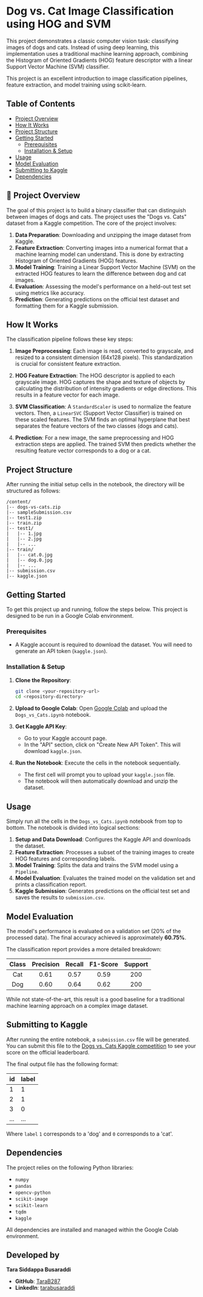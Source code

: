 # Dog vs. Cat Image Classification using HOG and SVM

This project demonstrates a classic computer vision task: classifying images of dogs and cats. Instead of using deep learning, this implementation uses a traditional machine learning approach, combining the Histogram of Oriented Gradients (HOG) feature descriptor with a linear Support Vector Machine (SVM) classifier.

This project is an excellent introduction to image classification pipelines, feature extraction, and model training using scikit-learn.

## Table of Contents
* [Project Overview](#-project-overview)
* [How It Works](#-how-it-works)
* [Project Structure](#-project-structure)
* [Getting Started](#-getting-started)
  * [Prerequisites](#prerequisites)
  * [Installation & Setup](#installation--setup)
* [Usage](#-usage)
* [Model Evaluation](#-model-evaluation)
* [Submitting to Kaggle](#-submitting-to-kaggle)
* [Dependencies](#-dependencies)

## 📝 Project Overview

The goal of this project is to build a binary classifier that can distinguish between images of dogs and cats. The project uses the "Dogs vs. Cats" dataset from a Kaggle competition. The core of the project involves:

1.  **Data Preparation**: Downloading and unzipping the image dataset from Kaggle.
2.  **Feature Extraction**: Converting images into a numerical format that a machine learning model can understand. This is done by extracting Histogram of Oriented Gradients (HOG) features.
3.  **Model Training**: Training a Linear Support Vector Machine (SVM) on the extracted HOG features to learn the difference between dog and cat images.
4.  **Evaluation**: Assessing the model's performance on a held-out test set using metrics like accuracy.
5.  **Prediction**: Generating predictions on the official test dataset and formatting them for a Kaggle submission.

## How It Works

The classification pipeline follows these key steps:

1.  **Image Preprocessing**: Each image is read, converted to grayscale, and resized to a consistent dimension (64x128 pixels). This standardization is crucial for consistent feature extraction.

2.  **HOG Feature Extraction**: The HOG descriptor is applied to each grayscale image. HOG captures the shape and texture of objects by calculating the distribution of intensity gradients or edge directions. This results in a feature vector for each image.

3.  **SVM Classification**: A `StandardScaler` is used to normalize the feature vectors. Then, a `LinearSVC` (Support Vector Classifier) is trained on these scaled features. The SVM finds an optimal hyperplane that best separates the feature vectors of the two classes (dogs and cats).

4.  **Prediction**: For a new image, the same preprocessing and HOG extraction steps are applied. The trained SVM then predicts whether the resulting feature vector corresponds to a dog or a cat.

## Project Structure

After running the initial setup cells in the notebook, the directory will be structured as follows:

```
/content/
|-- dogs-vs-cats.zip
|-- sampleSubmission.csv
|-- test1.zip
|-- train.zip
|-- test1/
|   |-- 1.jpg
|   |-- 2.jpg
|   |-- ...
|-- train/
|   |-- cat.0.jpg
|   |-- dog.0.jpg
|   |-- ...
|-- submission.csv
|-- kaggle.json
```


## Getting Started

To get this project up and running, follow the steps below. This project is designed to be run in a Google Colab environment.

### Prerequisites

* A Kaggle account is required to download the dataset. You will need to generate an API token (`kaggle.json`).

### Installation & Setup

1.  **Clone the Repository**:
    ```bash
    git clone <your-repository-url>
    cd <repository-directory>
    ```

2.  **Upload to Google Colab**: Open [Google Colab](https://colab.research.google.com/) and upload the `Dogs_vs_Cats.ipynb` notebook.

3.  **Get Kaggle API Key**:
    * Go to your Kaggle account page.
    * In the "API" section, click on "Create New API Token". This will download `kaggle.json`.

4.  **Run the Notebook**: Execute the cells in the notebook sequentially.
    * The first cell will prompt you to upload your `kaggle.json` file.
    * The notebook will then automatically download and unzip the dataset.

## Usage

Simply run all the cells in the `Dogs_vs_Cats.ipynb` notebook from top to bottom. The notebook is divided into logical sections:

1.  **Setup and Data Download**: Configures the Kaggle API and downloads the dataset.
2.  **Feature Extraction**: Processes a subset of the training images to create HOG features and corresponding labels.
3.  **Model Training**: Splits the data and trains the SVM model using a `Pipeline`.
4.  **Model Evaluation**: Evaluates the trained model on the validation set and prints a classification report.
5.  **Kaggle Submission**: Generates predictions on the official test set and saves the results to `submission.csv`.

## Model Evaluation

The model's performance is evaluated on a validation set (20% of the processed data). The final accuracy achieved is approximately **60.75%**.

The classification report provides a more detailed breakdown:

| Class | Precision | Recall | F1-Score | Support |
| :---: | :-------: | :----: | :------: | :-----: |
|  Cat  |   0.61    |  0.57  |   0.59   |   200   |
|  Dog  |   0.60    |  0.64  |   0.62   |   200   |

While not state-of-the-art, this result is a good baseline for a traditional machine learning approach on a complex image dataset.

## Submitting to Kaggle

After running the entire notebook, a `submission.csv` file will be generated. You can submit this file to the [Dogs vs. Cats Kaggle competition](https://www.kaggle.com/c/dogs-vs-cats) to see your score on the official leaderboard.

The final output file has the following format:

| id    | label |
| :---- | :---- |
| 1     | 1     |
| 2     | 1     |
| 3     | 0     |
| ...   | ...   |

Where `label` `1` corresponds to a 'dog' and `0` corresponds to a 'cat'.

## Dependencies

The project relies on the following Python libraries:

* `numpy`
* `pandas`
* `opencv-python`
* `scikit-image`
* `scikit-learn`
* `tqdm`
* `kaggle`

All dependencies are installed and managed within the Google Colab environment.

## Developed by

**Tara Siddappa Busaraddi**

* **GitHub**: [TaraB287](https://github.com/TaraB287)
* **LinkedIn**: [tarabusaraddi](https://www.linkedin.com/in/tarabusaraddi)
